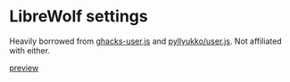 # LibreWolf settings

Heavily borrowed from [ghacks-user.js](https://github.com/ghacksuserjs/ghacks-user.js) and [pyllyukko/user.js](https://github.com/pyllyukko/user.js). Not affiliated with either.

[preview](preview.png)
